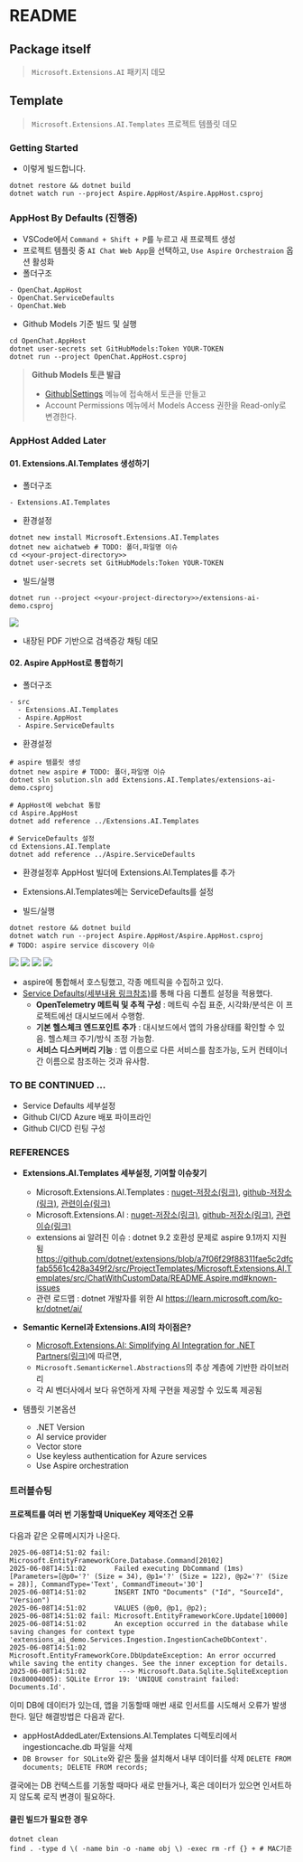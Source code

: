 # README

## Package itself
> `Microsoft.Extensions.AI` 패키지 데모





## Template
> `Microsoft.Extensions.AI.Templates` 프로젝트 템플릿 데모

### Getting Started
- 이렇게 빌드합니다.
```
dotnet restore && dotnet build
dotnet watch run --project Aspire.AppHost/Aspire.AppHost.csproj
```

### AppHost By Defaults (진행중)
- VSCode에서 `Command + Shift + P`를 누르고 새 프로젝트 생성
- 프로젝트 템플릿 중 `AI Chat Web App`을 선택하고, `Use Aspire Orchestraion` 옵션 활성화
- 폴더구조
```
- OpenChat.AppHost
- OpenChat.ServiceDefaults
- OpenChat.Web
```

- Github Models 기준 빌드 및 실행
```
cd OpenChat.AppHost
dotnet user-secrets set GitHubModels:Token YOUR-TOKEN
dotnet run --project OpenChat.AppHost.csproj
```

> **Github Models 토큰 발급**  
> - [Github|Settings](https://github.com/settings/personal-access-tokens) 메뉴에 접속해서 토큰을 만들고  
> - Account Permissions 메뉴에서 Models Access 권한을 Read-only로 변경한다.

### AppHost Added Later
#### 01. Extensions.AI.Templates 생성하기
- 폴더구조
```
- Extensions.AI.Templates
```

- 환경설정
```
dotnet new install Microsoft.Extensions.AI.Templates
dotnet new aichatweb # TODO: 폴더,파일명 이슈
cd <<your-project-directory>>
dotnet user-secrets set GitHubModels:Token YOUR-TOKEN
```

- 빌드/실행
```
dotnet run --project <<your-project-directory>>/extensions-ai-demo.csproj
```

![](./docs/screenshot-extensions-ai-demo.png)
- 내장된 PDF 기반으로 검색증강 채팅 데모

#### 02. Aspire AppHost로 통합하기
- 폴더구조
```
- src
  - Extensions.AI.Templates
  - Aspire.AppHost
  - Aspire.ServiceDefaults
```

- 환경설정
```
# aspire 템플릿 생성
dotnet new aspire # TODO: 폴더,파일명 이슈
dotnet sln solution.sln add Extensions.AI.Templates/extensions-ai-demo.csproj

# AppHost에 webchat 통함
cd Aspire.AppHost
dotnet add reference ../Extensions.AI.Templates

# ServiceDefaults 설정
cd Extensions.AI.Template
dotnet add reference ../Aspire.ServiceDefaults
```
- 환경설정후 AppHost 빌더에 Extensions.AI.Templates를 추가
- Extensions.AI.Templates에는 ServiceDefaults를 설정

- 빌드/실행
```
dotnet restore && dotnet build
dotnet watch run --project Aspire.AppHost/Aspire.AppHost.csproj
# TODO: aspire service discovery 이슈
```

![](./docs/screenshot-aspire-demo-resources.png)
![](./docs/screenshot-aspire-demo-tracking.png)
![](./docs/screenshot-aspire-demo-metric.png)
![](./docs/screenshot-aspire-demo-webchat.png)
- aspire에 통합해서 호스팅했고, 각종 메트릭을 수집하고 있다.
- [Service Defaults(세부내용 링크참조)](https://learn.microsoft.com/en-us/dotnet/aspire/fundamentals/service-defaults)를 통해 다음 디폴트 설정을 적용했다.
  - **OpenTelemetry 메트릭 및 추적 구성** : 메트릭 수집 표준, 시각화/분석은 이 프로젝트에선 대시보드에서 수행함.
  - **기본 헬스체크 엔드포인트 추가** : 대시보드에서 앱의 가용상태를 확인할 수 있음. 헬스체크 주기/방식 조정 가능함.
  - **서비스 디스커버리 기능** : 앱 이름으로 다른 서비스를 참조가능, 도커 컨테이너간 이름으로 참조하는 것과 유사함.

### TO BE CONTINUED ...
- Service Defaults 세부설정
- Github CI/CD Azure 배포 파이프라인
- Github CI/CD 린팅 구성

### REFERENCES
- **Extensions.AI.Templates 세부설정, 기여할 이슈찾기**
  - Microsoft.Extensions.AI.Templates : [nuget-저장소(링크)](https://www.nuget.org/packages/Microsoft.Extensions.AI.Templates), [github-저장소(링크)](https://github.com/dotnet/extensions/tree/a7f06f29f88311fae5c2dfcfab5561c428a349f2/src/ProjectTemplates/Microsoft.Extensions.AI.Templates), [관련이슈(링크)](https://github.com/dotnet/extensions/issues?q=is%3Aissue%20state%3Aopen%20label%3Aarea-ai-templates)
  - Microsoft.Extensions.AI : [nuget-저장소(링크)](https://www.nuget.org/packages/Microsoft.Extensions.AI.Abstractions/#readme-body-tab), [github-저장소(링크)](https://github.com/dotnet/extensions/tree/a7f06f29f88311fae5c2dfcfab5561c428a349f2/src/Libraries/Microsoft.Extensions.AI), [관련이슈(링크)](https://github.com/dotnet/extensions/issues?q=is%3Aissue%20state%3Aopen%20label%3Aarea-ai)
  - extensions ai 알려진 이슈 : dotnet 9.2 호환성 문제로 aspire 9.1까지 지원됨 https://github.com/dotnet/extensions/blob/a7f06f29f88311fae5c2dfcfab5561c428a349f2/src/ProjectTemplates/Microsoft.Extensions.AI.Templates/src/ChatWithCustomData/README.Aspire.md#known-issues
  - 관련 로드맵 : dotnet 개발자를 위한 AI https://learn.microsoft.com/ko-kr/dotnet/ai/
- **Semantic Kernel과 Extensions.AI의 차이점은?**
  - [Microsoft.Extensions.AI: Simplifying AI Integration for .NET Partners(링크)](https://devblogs.microsoft.com/semantic-kernel/microsoft-extensions-ai-simplifying-ai-integration-for-net-partners/)에 따르면,
  - `Microsoft.SemanticKernel.Abstractions`의 추상 계층에 기반한 라이브러리
  - 각 AI 벤더사에서 보다 유연하게 자체 구현을 제공할 수 있도록 제공됨

- 템플릿 기본옵션
  - .NET Version
  - AI service provider
  - Vector store
  - Use keyless authentication for Azure services
  - Use Aspire orchestration

### 트러블슈팅
#### 프로젝트를 여러 번 기동할때 UniqueKey 제약조건 오류
다음과 같은 오류메시지가 나온다.
```shell
2025-06-08T14:51:02 fail: Microsoft.EntityFrameworkCore.Database.Command[20102]
2025-06-08T14:51:02       Failed executing DbCommand (1ms) [Parameters=[@p0='?' (Size = 34), @p1='?' (Size = 122), @p2='?' (Size = 28)], CommandType='Text', CommandTimeout='30']
2025-06-08T14:51:02       INSERT INTO "Documents" ("Id", "SourceId", "Version")
2025-06-08T14:51:02       VALUES (@p0, @p1, @p2);
2025-06-08T14:51:02 fail: Microsoft.EntityFrameworkCore.Update[10000]
2025-06-08T14:51:02       An exception occurred in the database while saving changes for context type 'extensions_ai_demo.Services.Ingestion.IngestionCacheDbContext'.
2025-06-08T14:51:02       Microsoft.EntityFrameworkCore.DbUpdateException: An error occurred while saving the entity changes. See the inner exception for details.
2025-06-08T14:51:02        ---> Microsoft.Data.Sqlite.SqliteException (0x80004005): SQLite Error 19: 'UNIQUE constraint failed: Documents.Id'.
```

이미 DB에 데이터가 있는데, 앱을 기동할때 매번 새로 인서트를 시도해서 오류가 발생한다. 일단 해결방법은 다음과 같다.
- appHostAddedLater/Extensions.AI.Templates 디렉토리에서 ingestioncache.db 파일을 삭제
- `DB Browser for SQLite`와 같은 툴을 설치해서 내부 데이터를 삭제 `DELETE FROM documents; DELETE FROM records;`

결국에는 DB 컨텍스트를 기동할 때마다 새로 만들거나, 혹은 데이터가 있으면 인서트하지 않도록 로직 변경이 필요하다.


#### 클린 빌드가 필요한 경우
```shell
dotnet clean
find . -type d \( -name bin -o -name obj \) -exec rm -rf {} + # MAC기준
```